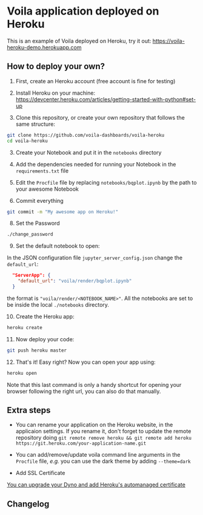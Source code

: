 # Voila application deployed on Heroku

This is an example of Voila deployed on Heroku, try it out: https://voila-heroku-demo.herokuapp.com

## How to deploy your own?

1. First, create an Heroku account (free account is fine for testing)

2. Install Heroku on your machine: https://devcenter.heroku.com/articles/getting-started-with-python#set-up

2. Clone this repository, or create your own repository that follows the same structure:

```bash
git clone https://github.com/voila-dashboards/voila-heroku
cd voila-heroku
```

3. Create your Notebook and put it in the `notebooks` directory

5. Add the dependencies needed for running your Notebook in the `requirements.txt` file

6. Edit the `Procfile` file by replacing `notebooks/bqplot.ipynb` by the path to your awesome Notebook

7. Commit everything

```bash
git commit -m "My awesome app on Heroku!"
```

8. Set the Password
```bash
./change_password
```

9. Set the default notebook to open:

In the JSON configuration file `jupyter_server_config.json` change the `default_url`:
```json
  "ServerApp": {
    "default_url": "voila/render/bqplot.ipynb"
  }
```
the format is `"voila/render/<NOTEBOOK_NAME>"`.
All the notebooks are set to be inside the local `./notebooks` directory.

10. Create the Heroku app:

```bash
heroku create
```

11. Now deploy your code:

```bash
git push heroku master
```

12. That's it! Easy right? Now you can open your app using:

```bash
heroku open
```


Note that this last command is only a handy shortcut for opening your browser following the right url, you can also do that manually.

## Extra steps

- You can rename your application on the Heroku website, in the applicaion settings. If you rename it, don't forget to update the remote repository doing `git remote remove heroku && git remote add heroku https://git.heroku.com/your-application-name.git`

- You can add/remove/update voila command line arguments in the `Procfile` file, _e.g._ you can use the dark theme by adding `--theme=dark`

- Add SSL Certificate

[You can upgrade your Dyno and add Heroku's automanaged certificate](
https://blog.heroku.com/announcing-automated-certificate-management)

## Changelog